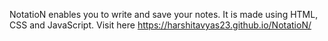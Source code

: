 NotatioN enables you to write and save your notes. It is made using HTML, CSS and JavaScript.
Visit here https://harshitavyas23.github.io/NotatioN/ 
